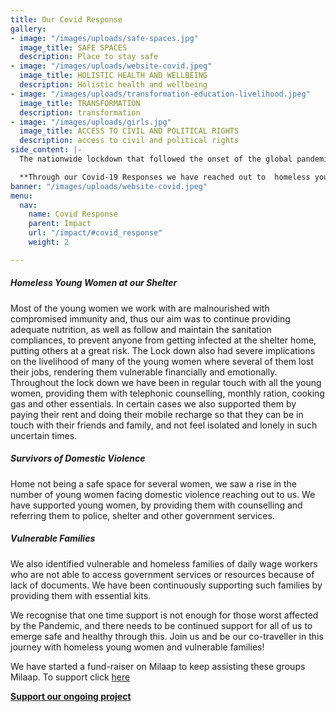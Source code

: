 ```yaml
---
title: Our Covid Response
gallery:
- image: "/images/uploads/safe-spaces.jpg"
  image_title: SAFE SPACES
  description: Place to stay safe
- image: "/images/uploads/website-covid.jpeg"
  image_title: HOLISTIC HEALTH AND WELLBEING
  description: Holistic health and wellbeing
- image: "/images/uploads/transformation-education-livelihood.jpeg"
  image_title: TRANSFORMATION
  description: transformation
- image: "/images/uploads/girls.jpg"
  image_title: ACCESS TO CIVIL AND POLITICAL RIGHTS
  description: access to civil and political rights
side_content: |-
  The nationwide lockdown that followed the onset of the global pandemic has not been so easy of marginalised and vulnerable sections of society, especially homeless young women that we work with. Our team has been working round the clock during the emergency situation, seeing to it that we reach out to homeless young women and other vulnerable groups to the best of our abilities.

  **Through our Covid-19 Responses we have reached out to  homeless young women and vulnerable families. Our efforts were focussed at providing them with not only monthly ration, but also supporting them to pay their monthly rent, phone top ups, and providing them with counselling and referrals to police and shelter homes.**
banner: "/images/uploads/website-covid.jpeg"
menu:
  nav:
    name: Covid Response
    parent: Impact
    url: "/impact/#covid_response"
    weight: 2

---
```

##### Homeless Young Women at our Shelter
Most of the young women we work with are malnourished with compromised immunity and, thus our aim was to continue providing adequate nutrition, as well as follow and maintain the sanitation compliances, to prevent anyone from getting infected at the shelter home, putting others at a great risk. The Lock down also had severe implications on the livelihood of many of the young women where several of them lost their jobs, rendering them vulnerable financially and emotionally. Throughout the lock down we have been in regular touch with all the young women, providing them with telephonic counselling, monthly ration, cooking gas and other essentials. In certain cases we also supported them by paying their rent and doing their mobile recharge so that they can be in touch with their friends and family, and not feel isolated and lonely in such uncertain times.

##### Survivors of Domestic Violence
Home not being a safe space for several women, we saw a rise in the number of young women facing domestic violence reaching out to us. We have supported young women, by providing them with counselling and referring them to police, shelter and other government services.

##### Vulnerable Families
We also identified vulnerable and homeless families of daily wage workers who are not able to access government services or resources because of lack of documents. We have been continuously supporting such families by providing them with essential kits.

We recognise that one time support is not enough for those worst affected by the Pandemic, and there needs to be continued support for all of us to emerge safe and healthy through this. Join us and be our co-traveller in this journey with homeless young women and vulnerable families!

We have started a fund-raiser on Milaap to keep assisting these groups Milaap. To support click [here](#)

**[Support our ongoing project](/get_involved/donate)**